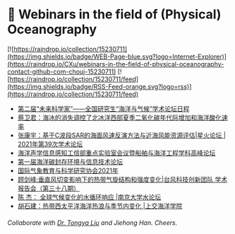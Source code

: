 # 🌊 Webinars in the field of (Physical) Oceanography

[![https://raindrop.io/collection/15230711](https://img.shields.io/badge/WEB-Page-blue.svg?logo=Internet-Explorer)](https://raindrop.io/CXu/webinars-in-the-field-of-physical-oceanography-contact-github-com-chouj-15230711) [![https://raindrop.io/collection/15230711/feed](https://img.shields.io/badge/RSS-Feed-orange.svg?logo=rss)](https://raindrop.io/collection/15230711/feed)

<!-- BLOG-POST-LIST:START -->
- [第二届“未来科学家”——全国研究生“海洋与气候”学术论坛日程](https://mp.weixin.qq.com/s/vmKafffz4xC37jAuS3eakg)
- [蔡卫君：海冰的消失调控了北冰洋西部夏季二氧化碳年代际增加和海洋酸化速率](https://mp.weixin.qq.com/s/S72B37TQ-RykQ4_P2A3MEw)
- [张康宇：基于C波段SAR的海面风速反演方法与近海风能资源评估|星火论坛 | 2021年第39次学术论坛](https://mp.weixin.qq.com/s/sb5stwcTZcFC5gGFLhnC_g)
- [海洋声学信息感知工信部重点实验室会议暨船舶与海洋工程学科高峰论坛](https://mp.weixin.qq.com/s/zTgriyCj5_yZkISeZKO9_w)
- [第一届海洋碳封存环境与信息技术论坛](https://mp.weixin.qq.com/s/tejSuHeZbJgjDFudgVJl1w)
- [国际气象教育与科学研究协会2021年](https://mp.weixin.qq.com/s/nHb1cleYcJEU6ilyK41pqQ)
- [顾剑峰:垂直风切变影响下的热带气旋结构和强度变化|台风科技创新团队 学术报告会（第三十八期）](https://mp.weixin.qq.com/s/24hUbl7TXxiSHbjfyKR32A)
- [陈 杰： 全球气候变化的水循环响应 |南京大学水论坛](https://mp.weixin.qq.com/s/e57f7EaJ7On-GJN-9MXD8w)
- [胡石建：热带西太平洋海洋热浪与季节内变化 |上交海洋学院](https://mp.weixin.qq.com/s/l8XnljebnN7enAFjIYUBCA)
<!-- BLOG-POST-LIST:END -->

###### Collaborate with [Dr. Tongya Liu](https://liutongya.github.io/) and Jiehong Han. Cheers.
